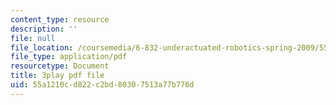 ```yaml
---
content_type: resource
description: ''
file: null
file_location: /coursemedia/6-832-underactuated-robotics-spring-2009/55a1210cd822c2bd80307513a77b776d_CUygqWS7occ.pdf
file_type: application/pdf
resourcetype: Document
title: 3play pdf file
uid: 55a1210c-d822-c2bd-8030-7513a77b776d
---
```

